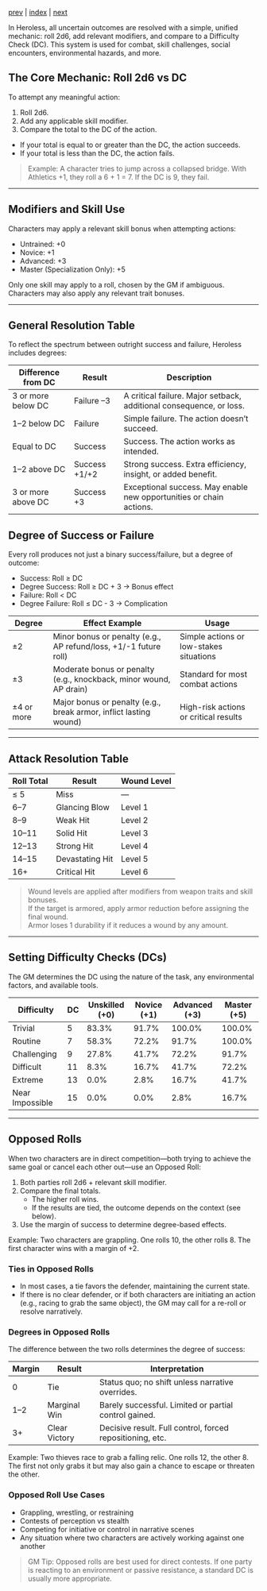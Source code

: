 [prev](07_woundslots.md) | [index](00_index.md) | [next](09_actions.md)

In Heroless, all uncertain outcomes are resolved with a simple, unified mechanic: roll 2d6, add relevant modifiers, and compare to a Difficulty Check (DC). This system is used for combat, skill challenges, social encounters, environmental hazards, and more.

## The Core Mechanic: Roll 2d6 vs DC
To attempt any meaningful action:
1. Roll 2d6.
2. Add any applicable skill modifier.
3. Compare the total to the DC of the action.

- If your total is equal to or greater than the DC, the action succeeds.
- If your total is less than the DC, the action fails.

> Example: A character tries to jump across a collapsed bridge. With Athletics +1, they roll a 6 + 1 = 7. If the DC is 9, they fail.

---
## Modifiers and Skill Use
Characters may apply a relevant skill bonus when attempting actions:

- Untrained: +0
- Novice: +1
- Advanced: +3
- Master (Specialization Only): +5

Only one skill may apply to a roll, chosen by the GM if ambiguous.
Characters may also apply any relevant trait bonuses.

---
## General Resolution Table

To reflect the spectrum between outright success and failure, Heroless includes degrees:

|Difference from DC|Result|Description|
|---|---|---|
|3 or more below DC|Failure –3|A critical failure. Major setback, additional consequence, or loss.|
|1–2 below DC|Failure|Simple failure. The action doesn’t succeed.|
|Equal to DC|Success|Success. The action works as intended.|
|1–2 above DC|Success +1/+2|Strong success. Extra efficiency, insight, or added benefit.|
|3 or more above DC|Success +3|Exceptional success. May enable new opportunities or chain actions.|


## Degree of Success or Failure
Every roll produces not just a binary success/failure, but a degree of outcome:
- Success: Roll ≥ DC
- Degree Success: Roll ≥ DC + 3 → Bonus effect
- Failure: Roll < DC
- Degree Failure: Roll ≤ DC - 3 → Complication

|Degree|Effect Example|Usage|
|---|---|---|
|±2|Minor bonus or penalty (e.g., AP refund/loss, +1/-1 future roll)|Simple actions or low-stakes situations|
|±3|Moderate bonus or penalty (e.g., knockback, minor wound, AP drain)|Standard for most combat actions|
|±4 or more|Major bonus or penalty (e.g., break armor, inflict lasting wound)|High-risk actions or critical results|

---
## Attack Resolution Table

| Roll Total | Result           | Wound Level |
|------------|------------------|-------------|
| ≤ 5        | Miss             | —           |
| 6–7        | Glancing Blow    | Level 1     |
| 8–9        | Weak Hit         | Level 2     |
| 10–11      | Solid Hit        | Level 3     |
| 12–13      | Strong Hit       | Level 4     |
| 14–15      | Devastating Hit  | Level 5     |
| 16+        | Critical Hit     | Level 6     |

> Wound levels are applied after modifiers from weapon traits and skill bonuses.  
> If the target is armored, apply armor reduction before assigning the final wound.  
> Armor loses 1 durability if it reduces a wound by any amount.

---
## Setting Difficulty Checks (DCs)
The GM determines the DC using the nature of the task, any environmental factors, and available tools.

|Difficulty|DC|Unskilled (+0)|Novice (+1)|Advanced (+3)|Master (+5)|
|---|---|---|---|---|---|
|Trivial|5|83.3%|91.7%|100.0%|100.0%|
|Routine|7|58.3%|72.2%|91.7%|100.0%|
|Challenging|9|27.8%|41.7%|72.2%|91.7%|
|Difficult|11|8.3%|16.7%|41.7%|72.2%|
|Extreme|13|0.0%|2.8%|16.7%|41.7%|
|Near Impossible|15|0.0%|0.0%|2.8%|16.7%|

---
## Opposed Rolls
When two characters are in direct competition—both trying to achieve the same goal or cancel each other out—use an Opposed Roll:
1. Both parties roll 2d6 + relevant skill modifier.
2. Compare the final totals.
	- The higher roll wins.
	- If the results are tied, the outcome depends on the context (see below).
3. Use the margin of success to determine degree-based effects.

Example: Two characters are grappling. One rolls 10, the other rolls 8. The first character wins with a margin of +2.

### Ties in Opposed Rolls
- In most cases, a tie favors the defender, maintaining the current state.
- If there is no clear defender, or if both characters are initiating an action (e.g., racing to grab the same object), the GM may call for a re-roll or resolve narratively.

### Degrees in Opposed Rolls
The difference between the two rolls determines the degree of success:

|Margin|Result|Interpretation|
|---|---|---|
|0|Tie|Status quo; no shift unless narrative overrides.|
|1–2|Marginal Win|Barely successful. Limited or partial control gained.|
|3+|Clear Victory|Decisive result. Full control, forced repositioning, etc.|

Example: Two thieves race to grab a falling relic. One rolls 12, the other 8. The first not only grabs it but may also gain a chance to escape or threaten the other.

### Opposed Roll Use Cases
- Grappling, wrestling, or restraining
- Contests of perception vs stealth
- Competing for initiative or control in narrative scenes
- Any situation where two characters are actively working against one another

> GM Tip: Opposed rolls are best used for direct contests. If one party is reacting to an environment or passive resistance, a standard DC is usually more appropriate.